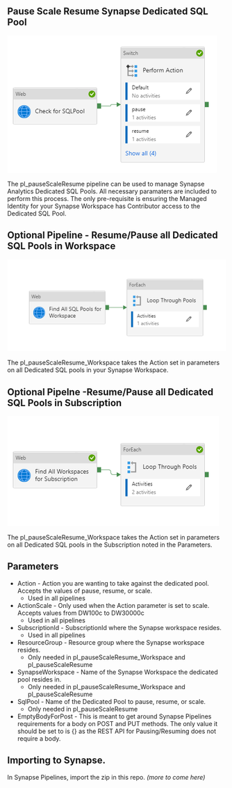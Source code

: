## Pause Scale Resume Synapse Dedicated SQL Pool

![](./image/pl_pauseScaleResume.png)

The pl_pauseScaleResume pipeline can be used to manage Synapse Analytics Dedicated SQL Pools. All necessary paramaters are included to perform this process. The only pre-requisite is ensuring the Managed Identity for your Synapse Workspace has Contributor access to the Dedicated SQL Pool.

## Optional Pipeline - Resume/Pause all Dedicated SQL Pools in Workspace

![](./image/pl_pauseScaleResume_Workspace.png)

The pl_pauseScaleResume_Workspace takes the Action set in parameters on all Dedicated SQL pools in your Synapse Workspace. 

## Optional Pipelne -Resume/Pause all Dedicated SQL Pools in Subscription

![](./image/pl_pauseScaleResume_Subscription.png)

The pl_pauseScaleResume_Workspace takes the Action set in parameters on all Dedicated SQL pools in the Subscription noted in the Parameters. 

## Parameters
 - Action - Action you are wanting to take against the dedicated pool. Accepts the values of pause, resume, or scale.
    - Used in all pipelines
 - ActionScale - Only used when the Action parameter is set to scale. Accepts values from DW100c to DW30000c
    - Used in all pipelines
 - SubscriptionId - SubscriptionId where the Synapse workspace resides.
    - Used in all pipelines
 - ResourceGroup - Resource group where the Synapse workspace resides.
    - Only needed in pl_pauseScaleResume_Workspace and pl_pauseScaleResume
 - SynapseWorkspace - Name of the Synapse Workspace the dedicated pool resides in.
    - Only needed in pl_pauseScaleResume_Workspace and pl_pauseScaleResume
 - SqlPool - Name of the Dedicated Pool to pause, resume, or scale.
    - Only needed in pl_pauseScaleResume
 - EmptyBodyForPost - This is meant to get around Synapse Pipelines requirements for a body on POST and PUT methods. The only value it should be set to is {} as the REST API for Pausing/Resuming does not require a body.

## Importing to Synapse.
In Synapse Pipelines, import the zip in this repo. _(more to come here)_